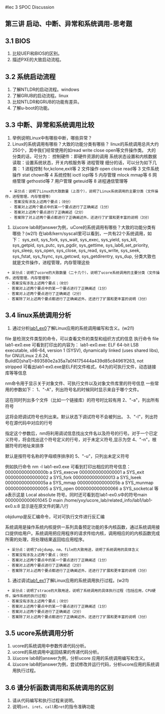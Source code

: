 #lec 3 SPOC Discussion

## 第三讲 启动、中断、异常和系统调用-思考题

## 3.1 BIOS
 1. 比较UEFI和BIOS的区别。
 1. 描述PXE的大致启动流程。

## 3.2 系统启动流程
 1. 了解NTLDR的启动流程。windows
 1. 了解GRUB的启动流程。linux
 1. 比较NTLDR和GRUB的功能有差异。
 1. 了解u-boot的功能。

## 3.3 中断、异常和系统调用比较
 1. 举例说明Linux中有哪些中断，哪些异常？ 
 1. Linux的系统调用有哪些？大致的功能分类有哪些？
    linux的系统调用总共大约250个，其中我们经常使用的如read write close open等文件操作类。
    大的分类的话，可分为：
    控制硬件：即硬件资源的调用
    系统状态设置和内核数据读取：设置系统状态，开关内核服务等
    进程管理
    细分的话，可以分为如下几类：
    1 进程控制 for,kclone,exit等
    2 文件操作 open close read等
    3 文件系统操作 stat chown等
    4 系统控制 ioctl iopl等
    5 内存管理 mlock mmap等
    6 网络管理 gethostid等
    7 用户管理 geteuid等
    8 进程通信管理等

```
  + 采分点：说明了Linux的大致数量（上百个），说明了Linux系统调用的主要分类（文件操作，进程管理，内存管理等）
  - 答案没有涉及上述两个要点；（0分）
  - 答案对上述两个要点中的某一个要点进行了正确阐述（1分）
  - 答案对上述两个要点进行了正确阐述（2分）
  - 答案除了对上述两个要点都进行了正确阐述外，还进行了扩展和更丰富的说明（3分）
 ```
 
 1. 以ucore lab8的answer为例，uCore的系统调用有哪些？大致的功能分类有哪些？(w2l1)
 在lab8/kern/syscall里可以看到，一共有22个系统调用，如下：
sys_exit,
sys_fork,
sys_wait,
sys_exec,
sys_yield,
sys_kill,
sys_getpid,
sys_putc,
sys_pgdir,
sys_gettime,
sys_lab6_set_priority,
sys_sleep,
sys_open,
sys_close,
sys_read,
sys_write,
sys_seek,
sys_fstat,
sys_fsync,
sys_getcwd,
sys_getdirentry,
sys_dup,
分类大致也就是文件操作，进程管理，内存管理这些

 ```
  + 采分点：说明了ucore的大致数量（二十几个），说明了ucore系统调用的主要分类（文件操作，进程管理，内存管理等）
  - 答案没有涉及上述两个要点；（0分）
  - 答案对上述两个要点中的某一个要点进行了正确阐述（1分）
  - 答案对上述两个要点进行了正确阐述（2分）
  - 答案除了对上述两个要点都进行了正确阐述外，还进行了扩展和更丰富的说明（3分）
 ```
 
## 3.4 linux系统调用分析
 1. 通过分析[lab1_ex0](https://github.com/chyyuu/ucore_lab/blob/master/related_info/lab1/lab1-ex0.md)了解Linux应用的系统调用编写和含义。(w2l1)

file 是检测文件类型的命令，可以查看文件的类型和组织方式的信息
执行命令 file lab1-ex0.exe 可看到打印出的内容为：
lab1-ex0.exe: ELF 64-bit LSB  executable, x86-64, version 1 (SYSV), dynamically linked (uses shared libs), for GNU/Linux 2.6.24, BuildID[sha1]=893580e2a35a7a0f4175444a439d85c84961f263, not stripped
可看出lab1-ex0.exe是ELF的文件格式，64为的可执行文件，动态链接库等等信息

nm命令用于显示关于对象文件、可执行文件以及对象文件库里的符号信息
一些常用的参数如下：
1、"-A"，列出符号名的时候同时显示来自于哪个文件。

这在同时列出多个文件（比如一个链接库）的符号时比较有用
2、"-a"，列出所有符号

这将会把调试符号也列出来。默认状态下调试符号不会被列出。
3、"-l"，列出符号在源代码中对应的行号

指定这个参数后，nm将利用调试信息找出文件名以及符号的行号。对于一个已定义符号，将会找出这个符号定义的行号，对于未定义符号,显示为空
4、"-n"，根据符号的地址来排序

默认是按符号名称的字母顺序排序的
5、"-u"，只列出未定义符号

例如执行命令  nm -l lab1-ex0.exe
可看到打印出相应的符号信息：
000000000000000b a SYS_execve
0000000000000001 a SYS_exit
0000000000000002 a SYS_fork
0000000000000013 a SYS_lseek
000000000000005a a SYS_mmap
000000000000005b a SYS_munmap
0000000000000005 a SYS_open
0000000000000066 a SYS_socketcal
等 a表示这是 	Local absolute 符号。同时还可看到在lab1-ex0.s中的符号main
0000000000601045 D main	/home/yxy/ucore_lab/related_info/lab1/lab1-ex0.s:8
显示是在原文件的第八行

objdump是反汇编命令，可对可执行文件进行反汇编

系统调用是操作系统内核提供一系列具备预定功能的多内核函数，通过系统调用接口提供给用户。系统调用把应用程序的请求传给内核，调用相应的的内核函数完成所需的处理，将处理结果返回给应用程序。







 ```
  + 采分点：说明了objdump，nm，file的大致用途，说明了系统调用的具体含义
  - 答案没有涉及上述两个要点；（0分）
  - 答案对上述两个要点中的某一个要点进行了正确阐述（1分）
  - 答案对上述两个要点进行了正确阐述（2分）
  - 答案除了对上述两个要点都进行了正确阐述外，还进行了扩展和更丰富的说明（3分）
 
 ```
 
 1. 通过调试[lab1_ex1](https://github.com/chyyuu/ucore_lab/blob/master/related_info/lab1/lab1-ex1.md)了解Linux应用的系统调用执行过程。(w2l1)
 

 ```
  + 采分点：说明了strace的大致用途，说明了系统调用的具体执行过程（包括应用，CPU硬件，操作系统的执行过程）
  - 答案没有涉及上述两个要点；（0分）
  - 答案对上述两个要点中的某一个要点进行了正确阐述（1分）
  - 答案对上述两个要点进行了正确阐述（2分）
  - 答案除了对上述两个要点都进行了正确阐述外，还进行了扩展和更丰富的说明（3分）
 ```
 
## 3.5 ucore系统调用分析
 1. ucore的系统调用中参数传递代码分析。
 1. ucore的系统调用中返回结果的传递代码分析。
 1. 以ucore lab8的answer为例，分析ucore 应用的系统调用编写和含义。
 1. 以ucore lab8的answer为例，尝试修改并运行代码，分析ucore应用的系统调用执行过程。
 
## 3.6 请分析函数调用和系统调用的区别
 1. 请从代码编写和执行过程来说明。
   1. 说明`int`、`iret`、`call`和`ret`的指令准确功能
 
